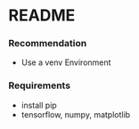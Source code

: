 # README

### Recommendation

- Use a venv Environment

### Requirements

- install pip
- tensorflow, numpy, matplotlib
